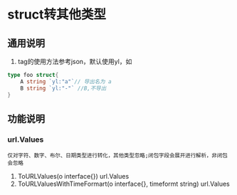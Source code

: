 # struct转其他类型 #
## 通用说明 ##
1. tag的使用方法参考json，默认使用yl，如
```go
type foo struct{
	A string `yl:"a"`// 导出名为 a
	B string `yl:"-"` //B,不导出
}
```
## 功能说明 ##
### url.Values ###
```
仅对字符、数字、布尔、日期类型进行转化，其他类型忽略;闭包字段会展开进行解析，非闭包会忽略
```

1. ToURLValues(o interface{}) url.Values
2. ToURLValuesWithTimeFormart(o interface{}, timeformt string) url.Values 

